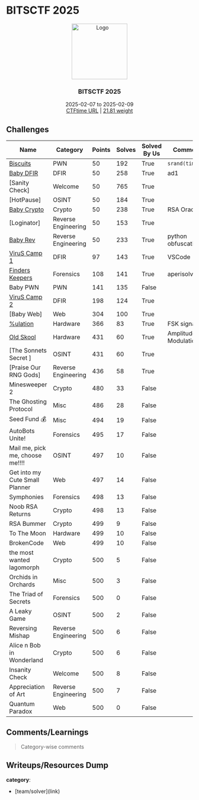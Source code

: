 # BITSCTF 2025

<div align="center">
  <a href="https://ctftime.org/event/2607/">
      <img src="https://ctftime.org/media/events/BITSkrieg_logo.png" alt="Logo" width="150" height="150">
  </a>
  
  <h3 align="center">BITSCTF 2025</h3>
  
  <p align="center">
      2025-02-07 to 2025-02-09
      <br />
      <a href="https://ctftime.org/event/2607/">CTFtime URL</a>
      |
      <a href=''>21.81 weight</a>
  </p>
</div>

## Challenges 

<div align='center'>

Name | Category | Points | Solves | Solved By Us | Comments
-----|----------|--------|--------|--------------|------------|
[Biscuits](./pwn/bisuits/) | PWN | 50 | 192 | True | `srand(time(0))`
[Baby DFIR](./dfir/babydfir/) | DFIR | 50 | 258 | True | ad1
[Sanity Check] | Welcome | 50 | 765 | True | 
[HotPause] | OSINT | 50 | 184 | True | 
[Baby Crypto](./cry/baby_crypto/) | Crypto | 50 | 238 | True | RSA Oracle
[Loginator] | Reverse Engineering | 50 | 153 | True | 
[Baby Rev](./rev/babyrev/) | Reverse Engineering | 50 | 233 | True | python obfuscation
[ViruS Camp 1](./dfir/viruscamp/) | DFIR | 97 | 143 | True | VSCode
[Finders Keepers](./for/finders_keepers/) | Forensics | 108 | 141 | True | aperisolve ftw 
Baby PWN | PWN | 141 | 135 | False | 
[ViruS Camp 2](./dfir/viruscamp/) | DFIR | 198 | 124 | True | 
[Baby Web] | Web | 304 | 100 | True | 
[%ulation](./hardware/%ulation/) | Hardware | 366 | 83 | True | FSK signal
[Old Skool](./hardware/old_skool/) | Hardware | 431 | 60 | True | Amplitude Modulation
[The Sonnets Secret ] | OSINT | 431 | 60 | True | 
[Praise Our RNG Gods] | Reverse Engineering | 436 | 58 | True | 
Minesweeper 2 | Crypto | 480 | 33 | False | 
The Ghosting Protocol | Misc | 486 | 28 | False | 
Seed Fund 💰 | Misc | 494 | 19 | False | 
AutoBots Unite! | Forensics | 495 | 17 | False | 
Mail me, pick me, choose me!!!! | OSINT | 497 | 10 | False | 
Get into my Cute Small Planner | Web | 497 | 14 | False | 
Symphonies | Forensics | 498 | 13 | False | 
Noob RSA Returns | Crypto | 498 | 13 | False | 
RSA Bummer | Crypto | 499 | 9 | False | 
To The Moon | Hardware | 499 | 10 | False | 
BrokenCode | Web | 499 | 10 | False | 
 the most wanted lagomorph | Crypto | 500 | 5 | False | 
Orchids in Orchards | Misc | 500 | 3 | False | 
The Triad of Secrets | Forensics | 500 | 0 | False | 
A Leaky Game | OSINT | 500 | 2 | False | 
Reversing Mishap | Reverse Engineering | 500 | 6 | False | 
Alice n Bob in Wonderland | Crypto | 500 | 6 | False | 
Insanity Check | Welcome | 500 | 8 | False | 
Appreciation of Art | Reverse Engineering | 500 | 7 | False | 
Quantum Paradox | Web | 500 | 0 | False | 


</div>


## Comments/Learnings

> Category-wise comments

## Writeups/Resources Dump

**category**:
- \[team/solver\]\(link\)
